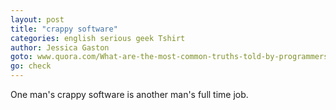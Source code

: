 ```yaml
---
layout: post
title: "crappy software"
categories: english serious geek Tshirt
author: Jessica Gaston
goto: www.quora.com/What-are-the-most-common-truths-told-by-programmers
go: check
---
```

One man's crappy software is another man's full time job.
